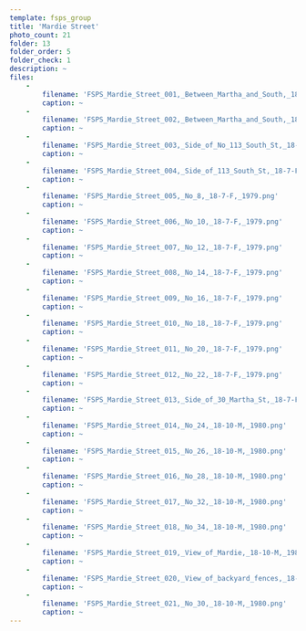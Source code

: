 ```yaml
---
template: fsps_group
title: 'Mardie Street'
photo_count: 21
folder: 13
folder_order: 5
folder_check: 1
description: ~
files:
    -
        filename: 'FSPS_Mardie_Street_001,_Between_Martha_and_South,_18-6-E,_1979.png'
        caption: ~
    -
        filename: 'FSPS_Mardie_Street_002,_Between_Martha_and_South,_18-6-E,_1979.png'
        caption: ~
    -
        filename: 'FSPS_Mardie_Street_003,_Side_of_No_113_South_St,_18-7-F,_1979.png'
        caption: ~
    -
        filename: 'FSPS_Mardie_Street_004,_Side_of_113_South_St,_18-7-F,_1979.png'
        caption: ~
    -
        filename: 'FSPS_Mardie_Street_005,_No_8,_18-7-F,_1979.png'
        caption: ~
    -
        filename: 'FSPS_Mardie_Street_006,_No_10,_18-7-F,_1979.png'
        caption: ~
    -
        filename: 'FSPS_Mardie_Street_007,_No_12,_18-7-F,_1979.png'
        caption: ~
    -
        filename: 'FSPS_Mardie_Street_008,_No_14,_18-7-F,_1979.png'
        caption: ~
    -
        filename: 'FSPS_Mardie_Street_009,_No_16,_18-7-F,_1979.png'
        caption: ~
    -
        filename: 'FSPS_Mardie_Street_010,_No_18,_18-7-F,_1979.png'
        caption: ~
    -
        filename: 'FSPS_Mardie_Street_011,_No_20,_18-7-F,_1979.png'
        caption: ~
    -
        filename: 'FSPS_Mardie_Street_012,_No_22,_18-7-F,_1979.png'
        caption: ~
    -
        filename: 'FSPS_Mardie_Street_013,_Side_of_30_Martha_St,_18-7-F,_1979.png'
        caption: ~
    -
        filename: 'FSPS_Mardie_Street_014,_No_24,_18-10-M,_1980.png'
        caption: ~
    -
        filename: 'FSPS_Mardie_Street_015,_No_26,_18-10-M,_1980.png'
        caption: ~
    -
        filename: 'FSPS_Mardie_Street_016,_No_28,_18-10-M,_1980.png'
        caption: ~
    -
        filename: 'FSPS_Mardie_Street_017,_No_32,_18-10-M,_1980.png'
        caption: ~
    -
        filename: 'FSPS_Mardie_Street_018,_No_34,_18-10-M,_1980.png'
        caption: ~
    -
        filename: 'FSPS_Mardie_Street_019,_View_of_Mardie,_18-10-M,_1980.png'
        caption: ~
    -
        filename: 'FSPS_Mardie_Street_020,_View_of_backyard_fences,_18-10-M,_1980.png'
        caption: ~
    -
        filename: 'FSPS_Mardie_Street_021,_No_30,_18-10-M,_1980.png'
        caption: ~
---
```

